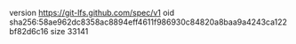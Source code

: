 version https://git-lfs.github.com/spec/v1
oid sha256:58ae962dc8358ac8894eff4611f986930c84820a8baa9a4243ca122bf82d6c16
size 33141
